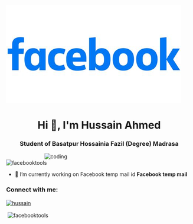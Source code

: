 ![logo](https://github.com/facebooktools/facebooktools/blob/main/th-1004497951.jpg)
<h1 align="center">Hi 👋, I'm Hussain Ahmed</h1>
<h3 align="center">Student of Basatpur Hossainia Fazil (Degree) Madrasa</h3>
<img align="right" alt="coding" width="400" src="https://user-images.githubusercontent.com/55389276/140866485-8fb1c876-9a8f-4d6a-98dc-08c4981eaf70.gif">

<p align="left"> <img src="https://komarev.com/ghpvc/?username=facebooktools&label=Profile%20views&color=0e75b6&style=flat" alt="facebooktools" /> </p>

- 🔭 I’m currently working on Facebook temp mail id **Facebook temp mail**

<h3 align="left">Connect with me:</h3>
<p align="left">
<a href="https://fb.com/hussain" target="blank"><img align="center" src="https://raw.githubusercontent.com/rahuldkjain/github-profile-readme-generator/master/src/images/icons/Social/facebook.svg" alt="hussain" height="30" width="40" /></a>
</p>

<p>&nbsp;<img align="center" src="https://github-readme-stats.vercel.app/api?username=facebooktools&show_icons=true&locale=en" alt="facebooktools" /></p>
